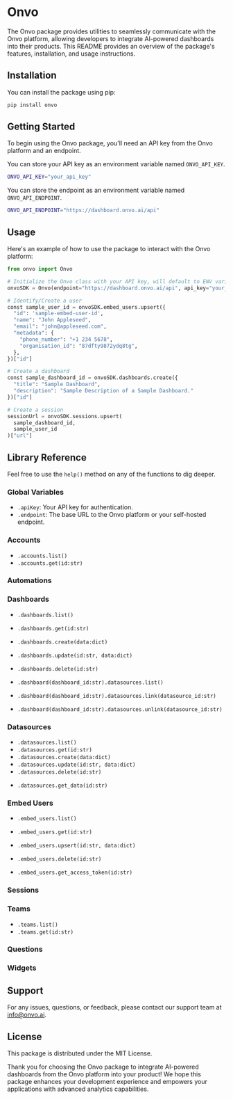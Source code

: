 # Onvo

The Onvo package provides utilities to seamlessly communicate with the Onvo platform, allowing developers to integrate AI-powered dashboards into their products. This README provides an overview of the package's features, installation, and usage instructions.

## Installation

You can install the package using pip:

```bash
pip install onvo
```

## Getting Started

To begin using the Onvo package, you'll need an API key from the Onvo platform and an endpoint.

You can store your API key as an environment variable named `ONVO_API_KEY`.

```bash
ONVO_API_KEY="your_api_key"
```

You can store the endpoint as an environment variable named `ONVO_API_ENDPOINT`.

```bash
ONVO_API_ENDPOINT="https://dashboard.onvo.ai/api"
```

## Usage

Here's an example of how to use the package to interact with the Onvo platform:

```python
from onvo import Onvo

# Initialize the Onvo class with your API key, will default to ENV variables if not given.
onvoSDK = Onvo(endpoint="https://dashboard.onvo.ai/api", api_key="your_api_key_here")

# Identify/Create a user
const sample_user_id = onvoSDK.embed_users.upsert({
  "id": 'sample-embed-user-id',
  "name": "John Appleseed",
  "email": "john@appleseed.com",
  "metadata": {
    "phone_number": "+1 234 5678",
    "organisation_id": "87dfty9872ydq8tg",
  },
})["id"]

# Create a dashboard
const sample_dashboard_id = onvoSDK.dashboards.create({
  "title": "Sample Dashboard",
  "description": "Sample Description of a Sample Dashboard."
})["id"]

# Create a session
sessionUrl = onvoSDK.sessions.upsert(
  sample_dashboard_id,
  sample_user_id
)["url"]
```

## Library Reference

Feel free to use the `help()` method on any of the functions to dig deeper.

### Global Variables
- `.apiKey`: Your API key for authentication.
- `.endpoint`: The base URL to the Onvo platform or your self-hosted endpoint.

### Accounts
- `.accounts.list()`
- `.accounts.get(id:str)`

### Automations
<!-- - `.automations.list()`
- `.automations.get(id:str)`
- `.automations.create(data:dict)`
- `.automations.update(id:str, data:dict)`
- `.automations.delete(id:str)` -->
<!-- TODO: fix automations -->

### Dashboards
- `.dashboards.list()`
- `.dashboards.get(id:str)`
- `.dashboards.create(data:dict)`
- `.dashboards.update(id:str, data:dict)`
- `.dashboards.delete(id:str)`

- `.dashboard(dashboard_id:str).datasources.list()`
- `.dashboard(dashboard_id:str).datasources.link(datasource_id:str)`
- `.dashboard(dashboard_id:str).datasources.unlink(datasource_id:str)`

### Datasources
- `.datasources.list()`
- `.datasources.get(id:str)`
- `.datasources.create(data:dict)`
- `.datasources.update(id:str, data:dict)`
- `.datasources.delete(id:str)`

<!-- - `.datasources.populate_columns(id:str)` -->
<!-- TODO: fix populate columns -->
- `.datasources.get_data(id:str)`

### Embed Users
- `.embed_users.list()`
- `.embed_users.get(id:str)`
- `.embed_users.upsert(id:str, data:dict)`
- `.embed_users.delete(id:str)`

- `.embed_users.get_access_token(id:str)`

### Sessions
<!-- - `.sessions.list(dashboard_id:str)`
- `.sessions.upsert(dashboard_id:str, user_id:dict)`
- `.sessions.delete(dashboard_id:str)` -->
<!-- TODO: fix sessions -->

### Teams
- `.teams.list()`
- `.teams.get(id:str)`

### Questions
<!-- - `.questions.list(dashboard_id:str)`
- `.questions.create(dashboard_id:str, query:str)`
- `.questions.delete(question_id:str)` -->
<!-- TODO: fix questions -->

### Widgets
<!-- - `.widgets.list(dashboard_id:str)`
- `.widgets.get(id:str)`
- `.widgets.create(dashboard_id:str, query:str)`
- `.widgets.update(id:str, data:dict)`
- `.widgetss.delete(id:str)`

- `.widgets.get_image(id:str)` -->
<!-- TODO: fix widgets -->

## Support

For any issues, questions, or feedback, please contact our support team at info@onvo.ai.

## License

This package is distributed under the MIT License.

Thank you for choosing the Onvo package to integrate AI-powered dashboards from the Onvo platform into your product! We hope this package enhances your development experience and empowers your applications with advanced analytics capabilities.
